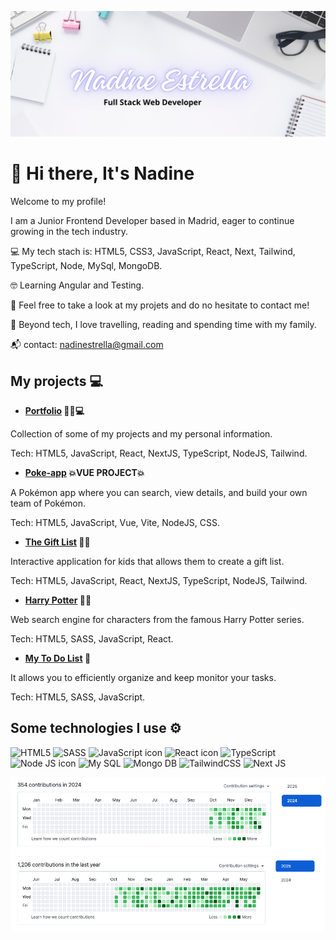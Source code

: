 
![banner](https://github.com/nadinestrella/nadinestrella/blob/main/banner.jpg?raw=true)

# 👋 Hi there, It's Nadine 

Welcome to my profile! 

I am a Junior Frontend Developer based in Madrid, eager to continue growing in the tech industry.

 💻 My tech stach is: HTML5, CSS3, JavaScript, React, Next, Tailwind, TypeScript, Node, MySql, MongoDB.
 
 🤓 Learning  Angular and Testing.

 🌱 Feel free to take a look at my projets and do no hesitate to contact me!

 💃 Beyond tech, I love travelling, reading and spending time with my family.

 📬 contact: nadinestrella@gmail.com 

## My projects 💻
* **[Portfolio](https://nadinestrella.vercel.app/) 🙋‍♀️💻**
  
Collection of some of my projects and my personal information.

Tech: HTML5, JavaScript, React, NextJS, TypeScript, NodeJS, Tailwind.

* **[Poke-app](https://nadinestrella.github.io/poke-app/) 💥VUE PROJECT💥**

 A Pokémon app where you can search, view details, and build your own team of Pokémon.
 
 Tech: HTML5, JavaScript, Vue, Vite, NodeJS, CSS.
  
* **[The Gift List](https://gift-list-eight.vercel.app/) 🎁🎁**
  
Interactive application for kids that allows them to create a gift list.

Tech: HTML5, JavaScript, React, NextJS, TypeScript, NodeJS, Tailwind.

* **[Harry Potter](https://nadinestrella.github.io/HarryPotter/) 🧙🧙**

Web search engine for characters from the famous Harry Potter series.

Tech: HTML5, SASS, JavaScript, React.

* **[My To Do List](https://nadinestrella.github.io/myToDoList/) 📝**
  
It allows y﻿ou to efficiently organize and keep monitor  your tasks.

Tech:  HTML5, SASS, JavaScript.






## Some technologies I use ⚙️
![HTML5](https://img.shields.io/badge/HTML5-E34F26?style=for-the-badge&logo=html5&logoColor=white)
![SASS](https://img.shields.io/badge/Sass-CC6699?style=for-the-badge&logo=sass&logoColor=white)
![JavaScript icon](https://img.shields.io/badge/JavaScript-323330?style=for-the-badge&logo=javascript&logoColor=F7DF1E)
![React icon](https://img.shields.io/badge/React-20232A?style=for-the-badge&logo=react&logoColor=61DAFB)
![TypeScript](https://img.shields.io/badge/typescript-%23007ACC.svg?style=for-the-badge&logo=typescript&logoColor=white)
![Node JS icon](https://img.shields.io/badge/Node%20js-339933?style=for-the-badge&logo=nodedotjs&logoColor=white)
![My SQL](https://img.shields.io/badge/MySQL-005C84?style=for-the-badge&logo=mysql&logoColor=white)
![Mongo DB](https://img.shields.io/badge/MongoDB-4EA94B?style=for-the-badge&logo=mongodb&logoColor=white)
![TailwindCSS](https://img.shields.io/badge/tailwindcss-%2338B2AC.svg?style=for-the-badge&logo=tailwind-css&logoColor=white)
![Next JS](https://img.shields.io/badge/Next-black?style=for-the-badge&logo=next.js&logoColor=white)

![GithubAplanet1](https://github.com/nadinestrella/nadinestrella/blob/main/GithubAplanet1.png?raw=true)
![GithubAplanet2](https://github.com/nadinestrella/nadinestrella/blob/main/GithubAplanet2.png?raw=true)








